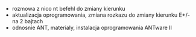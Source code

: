 - rozmowa z nico nt befehl do zmiany kierunku
- aktualizacja oprogramowania, zmiana rozkazu do zmiany kierunku E+/- na 2 bajtach
- odnosnie ANT, materialy, instalacja oprogramowania ANTware II